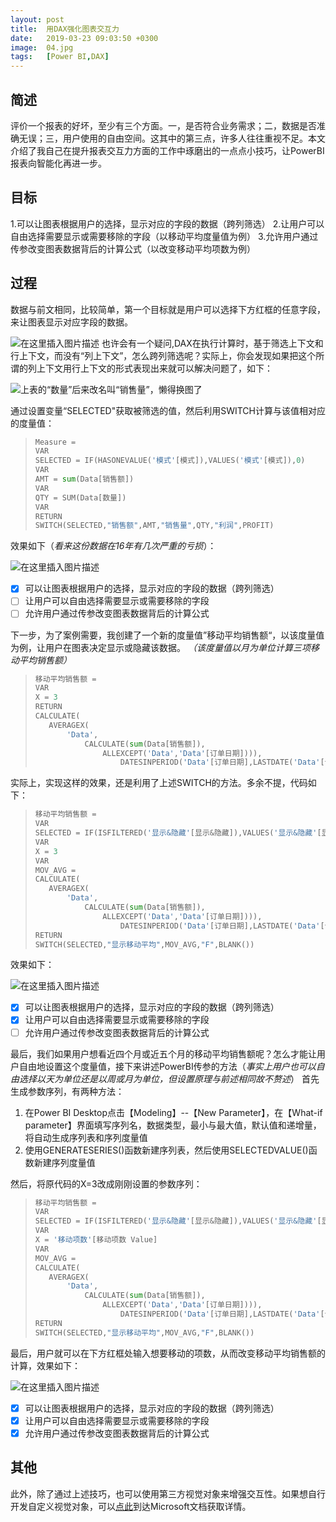 ```yaml
---
layout: post
title:  用DAX强化图表交互力
date:   2019-03-23 09:03:50 +0300
image:  04.jpg
tags:   [Power BI,DAX]
---
```


## 简述
评价一个报表的好坏，至少有三个方面。一，是否符合业务需求；二，数据是否准确无误；三，用户使用的自由空间。这其中的第三点，许多人往往重视不足。本文介绍了我自己在提升报表交互力方面的工作中琢磨出的一点点小技巧，让PowerBI报表向智能化再进一步。

## 目标
1.可以让图表根据用户的选择，显示对应的字段的数据（跨列筛选）
2.让用户可以自由选择需要显示或需要移除的字段（以移动平均度量值为例）
3.允许用户通过传参改变图表数据背后的计算公式（以改变移动平均项数为例）

## 过程
数据与前文相同，比较简单，第一个目标就是用户可以选择下方红框的任意字段，来让图表显示对应字段的数据。

![在这里插入图片描述](https://img-blog.csdnimg.cn/20190323120443711.png?x-oss-process=image/watermark,type_ZmFuZ3poZW5naGVpdGk,shadow_10,text_aHR0cHM6Ly9ibG9nLmNzZG4ubmV0L3FxXzQ0Nzk0NzE0,size_16,color_FFFFFF,t_70)
也许会有一个疑问,DAX在执行计算时，基于筛选上下文和行上下文，而没有“列上下文”，怎么跨列筛选呢？实际上，你会发现如果把这个所谓的列上下文用行上下文的形式表现出来就可以解决问题了，如下：

![*上表的“数量”后来改名叫“销售量”，懒得换图了*](https://img-blog.csdnimg.cn/20190323122512556.png?x-oss-process=image/watermark,type_ZmFuZ3poZW5naGVpdGk,shadow_10,text_aHR0cHM6Ly9ibG9nLmNzZG4ubmV0L3FxXzQ0Nzk0NzE0,size_16,color_FFFFFF,t_70)

通过设置变量“SELECTED"获取被筛选的值，然后利用SWITCH计算与该值相对应的度量值：

>```Python
>Measure = 
>VAR 
>SELECTED = IF(HASONEVALUE('模式'[模式]),VALUES('模式'[模式]),0)
>VAR
>AMT = sum(Data[销售额])
>VAR
>QTY = SUM(Data[数量])
>VAR
>RETURN
>SWITCH(SELECTED,"销售额",AMT,"销售量",QTY,"利润",PROFIT)
>```

效果如下（*看来这份数据在16年有几次严重的亏损*）：

![在这里插入图片描述](https://img-blog.csdnimg.cn/20191127163129207.png?x-oss-process=image/watermark,type_ZmFuZ3poZW5naGVpdGk,shadow_10,text_aHR0cHM6Ly9ibG9nLmNzZG4ubmV0L3FxXzQ0Nzk0NzE0,size_16,color_FFFFFF,t_70)

- [x] 可以让图表根据用户的选择，显示对应的字段的数据（跨列筛选）
- [ ] 让用户可以自由选择需要显示或需要移除的字段
- [ ] 允许用户通过传参改变图表数据背后的计算公式

下一步，为了案例需要，我创建了一个新的度量值”移动平均销售额“，以该度量值为例，让用户在图表决定显示或隐藏该数据。
*（该度量值以月为单位计算三项移动平均销售额）*

>```Python
>移动平均销售额 = 
>VAR
>X = 3
>RETURN
>CALCULATE(
>    AVERAGEX(
>        'Data',
>            CALCULATE(sum(Data[销售额]),
>                ALLEXCEPT('Data','Data'[订单日期]))),
>                    DATESINPERIOD('Data'[订单日期],LASTDATE('Data'[订单日期]),X,MONTH))
>```

实际上，实现这样的效果，还是利用了上述SWITCH的方法。多余不提，代码如下：

>```Python
>移动平均销售额 = 
>VAR
>SELECTED = IF(ISFILTERED('显示&隐藏'[显示&隐藏]),VALUES('显示&隐藏'[显示&隐藏]),"F")
>VAR
>X = 3
>VAR
>MOV_AVG = 
>CALCULATE(
>    AVERAGEX(
>        'Data',
>            CALCULATE(sum(Data[销售额]),
>                ALLEXCEPT('Data','Data'[订单日期]))),
>                    DATESINPERIOD('Data'[订单日期],LASTDATE('Data'[订单日期]),X,MONTH))
>RETURN
>SWITCH(SELECTED,"显示移动平均",MOV_AVG,"F",BLANK())
>```

效果如下：

![在这里插入图片描述](https://img-blog.csdnimg.cn/20191127164000852.png?x-oss-process=image/watermark,type_ZmFuZ3poZW5naGVpdGk,shadow_10,text_aHR0cHM6Ly9ibG9nLmNzZG4ubmV0L3FxXzQ0Nzk0NzE0,size_16,color_FFFFFF,t_70)

- [x] 可以让图表根据用户的选择，显示对应的字段的数据（跨列筛选）
- [x] 让用户可以自由选择需要显示或需要移除的字段
- [ ] 允许用户通过传参改变图表数据背后的计算公式

最后，我们如果用户想看近四个月或近五个月的移动平均销售额呢？怎么才能让用户自由地设置这个度量值，接下来讲述PowerBI传参的方法（*事实上用户也可以自由选择以天为单位还是以周或月为单位，但设置原理与前述相同故不赘述*）
首先生成参数序列，有两种方法：
1. 在Power BI Desktop点击【Modeling】--【New Parameter】，在【What-if parameter】界面填写序列名，数据类型，最小与最大值，默认值和递增量，将自动生成序列表和序列度量值
2. 使用GENERATESERIES()函数新建序列表，然后使用SELECTEDVALUE()函数新建序列度量值

然后，将原代码的X=3改成刚刚设置的参数序列：

>```Python
>移动平均销售额 = 
>VAR
>SELECTED = IF(ISFILTERED('显示&隐藏'[显示&隐藏]),VALUES('显示&隐藏'[显示&隐藏]),"F")
>VAR
>X = '移动项数'[移动项数 Value]
>VAR
>MOV_AVG = 
>CALCULATE(
>    AVERAGEX(
>        'Data',
>            CALCULATE(sum(Data[销售额]),
>                ALLEXCEPT('Data','Data'[订单日期]))),
>                    DATESINPERIOD('Data'[订单日期],LASTDATE('Data'[订单日期]),X,MONTH))
>RETURN
>SWITCH(SELECTED,"显示移动平均",MOV_AVG,"F",BLANK())
>```

最后，用户就可以在下方红框处输入想要移动的项数，从而改变移动平均销售额的计算，效果如下：

![在这里插入图片描述](https://img-blog.csdnimg.cn/20191127164420111.png?x-oss-process=image/watermark,type_ZmFuZ3poZW5naGVpdGk,shadow_10,text_aHR0cHM6Ly9ibG9nLmNzZG4ubmV0L3FxXzQ0Nzk0NzE0,size_16,color_FFFFFF,t_70)

- [x] 可以让图表根据用户的选择，显示对应的字段的数据（跨列筛选）
- [x] 让用户可以自由选择需要显示或需要移除的字段
- [x] 允许用户通过传参改变图表数据背后的计算公式

## 其他
此外，除了通过上述技巧，也可以使用第三方视觉对象来增强交互性。如果想自行开发自定义视觉对象，可以[点此](https://powerbi.microsoft.com/zh-tw/developers/custom-visualization/)到达Microsoft文档获取详情。





